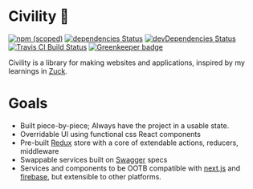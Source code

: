 Civility :tophat:
========
[![npm (scoped)](https://img.shields.io/npm/v/@civility/utilities.svg?style=flat-square)](https://www.npmjs.com/org/civility)
[![dependencies Status](https://david-dm.org/ivebencrazy/civility/status.svg?style=flat-square)](https://david-dm.org/ivebencrazy/civility)
[![devDependencies Status](https://david-dm.org/ivebencrazy/civility/dev-status.svg?style=flat-square)](https://david-dm.org/ivebencrazy/civility?type=dev)
[![Travis CI Build Status](https://img.shields.io/travis/ivebencrazy/civility/master.svg?style=flat-square)](https://travis-ci.org/ivebencrazy/civility) [![Greenkeeper badge](https://badges.greenkeeper.io/ivebencrazy/civility.svg)](https://greenkeeper.io/)


Civility is a library for making websites and applications, inspired by my learnings in [Zuck](https://github.com/Blanket-Warriors/Zuck).


Goals
=====
  - Built piece-by-piece; Always have the project in a usable state.
  - Overridable UI using functional css React components
  - Pre-built [Redux](https://redux.js.org/) store with a core of extendable actions, reducers, middleware
  - Swappable services built on [Swagger](https://swagger.io/) specs
  - Services and components to be OOTB compatible with [next.js](https://github.com/zeit/next.js/) and [firebase](https://firebase.google.com/), but extensible to other platforms.
